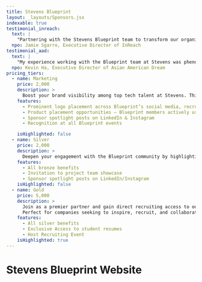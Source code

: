 ```yaml
---
title: Stevens Blueprint
layout: _layouts/Sponsors.jsx
indexable: true
testimonial_inreach:
  text: |
    "Partnering with the Stevens Blueprint team to transform our organization's homesite from WordPress to Next.js was a great experience. Their expertise and dedication resulted in a modern, user-friendly website with a streamlined backend CMS. This upgrade will empower our staff and volunteers to easily manage updates, ensuring our homesite stays relevant and impactful for years to come."
  npo: Jamie Sgarro, Executive Director of InReach
testimonial_aad:
  text: |
    "My experience working with the Blueprint team at Stevens was phenomenal. The task at hand was to develop a matching algorithm that would streamline the matching process for our signature, Kin Mentorship Program. Blueprint was able to develop a tailored algorithm that effectively matched our 200 mentees and 200 mentors based on ranking, industry, and mentorship style preferences. Our previous matching process was completely manual, taking days to complete. Blueprint revolutionized our matching process to create exceptional mentor-mentee matches, nearly instantaneously."
  npo: Kevin Ha, Executive Director of Asian American Dream
pricing_tiers:
  - name: Marketing
    price: 2,000
    description: >
      Boost your brand visibility among top tech talent at Stevens. This tier is designed for organizations looking to increase their presence, drive engagement, and integrate their products into real student projects.
    features:
      - Prominent logo placement across Blueprint’s social media, recruitment materials, and event signage
      - Product placement opportunities — Blueprint members actively use and promote your products/tools in their projects
      - Sponsor spotlight posts on LinkedIn & Instagram
      - Recognition at all Blueprint events

    isHighlighted: false
  - name: Silver
    price: 2,000
    description: >
      Deepen your engagement with the Blueprint community by highlighting your brand on our social media and attending our annual project showcase. Includes all bronze benefits.
    features:
      - All bronze benefits
      - Invitation to project team showcase
      - Sponsor spotlight posts on LinkedIn/Instagram
    isHighlighted: false
  - name: Gold
    price: 5,000
    description: >
      Join as a premier partner and gain direct recruiting access to our student network.
      Perfect for companies seeking to inspire, recruit, and collaborate with future tech leaders.
    features:
      - All silver benefits
      - Exclusive Access to student resumes
      - Host Recruiting Event
    isHighlighted: true
---
```


# Stevens Blueprint Website
